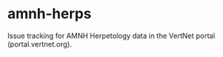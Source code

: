 amnh-herps
==========

Issue tracking for AMNH Herpetology data in the VertNet portal (portal.vertnet.org).
